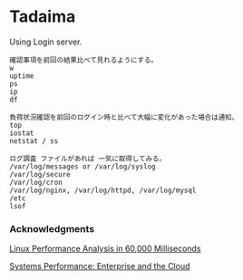 # Tadaima
Using Login server.

```
確認事項を前回の結果比べて見れるようにする。
w
uptime
ps
ip
df

負荷状況確認を前回のログイン時と比べて大幅に変化があった場合は通知。
top
iostat
netstat / ss

ログ調査 ファイルがあれば 一気に取得してみる。
/var/log/messages or /var/log/syslog
/var/log/secure
/var/log/cron
/var/log/nginx, /var/log/httpd, /var/log/mysql
/etc
lsof
```
### Acknowledgments
[Linux Performance Analysis in 60,000 Milliseconds](https://medium.com/netflix-techblog/linux-performance-analysis-in-60-000-milliseconds-accc10403c55)</p>
[Systems Performance: Enterprise and the Cloud](http://www.pearson.com.au/9780133390094)
